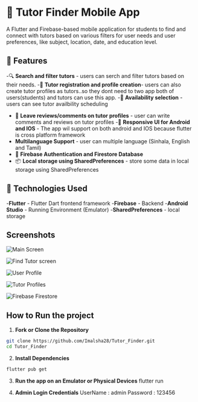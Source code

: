 # 📱 Tutor Finder Mobile App

A Flutter and Firebase-based mobile application for students to find and connect with tutors based on various filters for user needs and user preferences, like subject, location, date, and education level.

## 🔧 Features

-🔍 **Search and filter tutors** - users can serch and filter tutors based on their needs.
-📝 **Tutor registration and profile creation**- users can also create tutor profiles as tutors..so they dont need to two app both of users(students) and tutors can use this app.
-📆 **Availability selection** - users can see tutor availbility scheduling
- 💬 **Leave reviews/comments on tutor profiles** - user can write comments and reviews on tutor profiles
-📱 **Responsive UI for Android and IOS** - The app wil support on both android and IOS because flutter is cross platform framework
- **Multilanguage Support** - user can multiple language (Sinhala, English and Tamil)
- 🔐 **Firebase Authentication and Firestore Database** 
- 📦 **Local storage using SharedPreferences** - store some data in local storage using SharedPreferences

## 🔧 Technologies Used
-**Flutter** - Flutter Dart frontend framework
-**Firebase** - Backend
-**Android Studio** - Running Environment (Emulator)
-**SharedPreferences** - local storage

## Screenshots 
![Main Screen](./screenshots/Main%20Screen.png)

![Find Tutor screen](./screenshots/Find%20Tutor%20screen.png)

![User Profile](./screenshots/User%20Profile.png)

![Tutor Profiles](./screenshots/Tutor%20Profiles.png)

![Firebase Firestore](./screenshots/Firebase%20Firestore.png)

## How to Run the project

1. **Fork or Clone the Repository**
```bash
git clone https://github.com/Imalsha28/Tutor_Finder.git
cd Tutor_Finder
```
2. **Install Dependencies**
```bash
flutter pub get
```
3. **Run the app on an Emulator or Physical Devices**
flutter run

4. **Admin Login Credentials**
UserName : admin
Password : 123456
